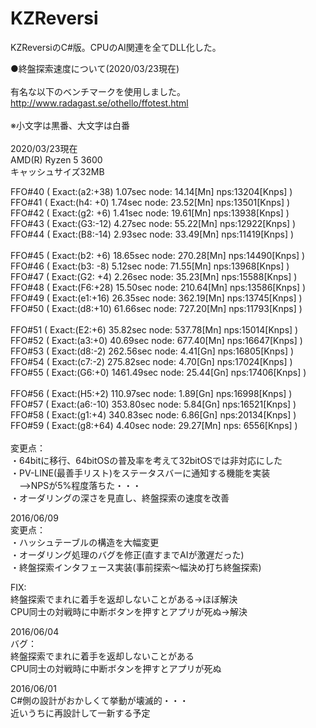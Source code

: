 # KZReversi
KZReversiのC#版。CPUのAI関連を全てDLL化した。

●終盤探索速度について(2020/03/23現在)<br>
<br>
有名な以下のベンチマークを使用しました。<br>
http://www.radagast.se/othello/ffotest.html<br>
<br>
※小文字は黒番、大文字は白番<br>
<br>
2020/03/23現在<br>
AMD(R) Ryzen 5 3600<br>
キャッシュサイズ32MB<br>

FFO#40 ( Exact:(a2:+38)   1.07sec node:  14.14[Mn] nps:13204[Knps] )<br>
FFO#41 ( Exact:(h4: +0)   1.74sec node:  23.52[Mn] nps:13501[Knps] )<br>
FFO#42 ( Exact:(g2: +6)   1.41sec node:  19.61[Mn] nps:13938[Knps] )<br>
FFO#43 ( Exact:(G3:-12)   4.27sec node:  55.22[Mn] nps:12922[Knps] )<br>
FFO#44 ( Exact:(B8:-14)   2.93sec node:  33.49[Mn] nps:11419[Knps] )<br>
<br>
FFO#45 ( Exact:(b2: +6)  18.65sec node: 270.28[Mn] nps:14490[Knps] )<br>
FFO#46 ( Exact:(b3: -8)   5.12sec node:  71.55[Mn] nps:13968[Knps] )<br>
FFO#47 ( Exact:(G2: +4)   2.26sec node:  35.23[Mn] nps:15588[Knps] )<br>
FFO#48 ( Exact:(F6:+28)  15.50sec node: 210.64[Mn] nps:13586[Knps] )<br>
FFO#49 ( Exact:(e1:+16)  26.35sec node: 362.19[Mn] nps:13745[Knps] )<br>
FFO#50 ( Exact:(d8:+10)  61.66sec node: 727.20[Mn] nps:11793[Knps] )<br>
<br>
FFO#51 ( Exact:(E2:+6)   35.82sec node: 537.78[Mn] nps:15014[Knps] )<br>
FFO#52 ( Exact:(a3:+0)   40.69sec node: 677.40[Mn] nps:16647[Knps] )<br>
FFO#53 ( Exact:(d8:-2)  262.56sec node:   4.41[Gn] nps:16805[Knps] )<br>
FFO#54 ( Exact:(c7:-2)  275.82sec node:   4.70[Gn] nps:17024[Knps] )<br>
FFO#55 ( Exact:(G6:+0) 1461.49sec node:  25.44[Gn] nps:17406[Knps] )<br>
<br>
FFO#56 ( Exact:(H5:+2)   110.97sec node:  1.89[Gn] nps:16998[Knps] )<br>
FFO#57 ( Exact:(a6:-10)  353.80sec node:  5.84[Gn] nps:16521[Knps] )<br>
FFO#58 ( Exact:(g1:+4)   340.83sec node:  6.86[Gn] nps:20134[Knps] )<br>
FFO#59 ( Exact:(g8:+64)    4.40sec node: 29.27[Mn] nps: 6556[Knps] )<br>
<br>
変更点：<br>
・64bitに移行、64bitOSの普及率を考えて32bitOSでは非対応にした<br>
・PV-LINE(最善手リスト)をステータスバーに通知する機能を実装<br>
　-->NPSが5%程度落ちた・・・<br>
・オーダリングの深さを見直し、終盤探索の速度を改善<br>

2016/06/09<br>
変更点：<br>
・ハッシュテーブルの構造を大幅変更<br>
・オーダリング処理のバグを修正(直すまでAIが激遅だった)<br>
・終盤探索インタフェース実装(事前探索～幅決め打ち終盤探索)<br>

FIX:<br>
終盤探索でまれに着手を返却しないことがある->ほぼ解決<br>
CPU同士の対戦時に中断ボタンを押すとアプリが死ぬ->解決<br>

2016/06/04<br>
バグ：<br>
終盤探索でまれに着手を返却しないことがある<br>
CPU同士の対戦時に中断ボタンを押すとアプリが死ぬ<br>

2016/06/01<br>
C#側の設計がおかしくて挙動が壊滅的・・・<br>
近いうちに再設計して一新する予定<br>

